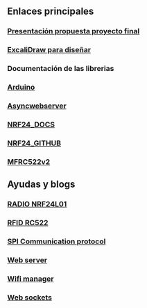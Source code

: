 ## Enlaces principales

### [Presentación propuesta proyecto final](https://docs.google.com/presentation/d/1bKMlcRmh5GXeJk4vJPCC7dJMwXmDPwNT/edit?usp=sharing&ouid=105923081602809082193&rtpof=true&sd=true)

### [ExcaliDraw para diseñar](https://excalidraw.com)

### Documentación de las librerias

### [Arduino](https://www.arduino.cc/reference/en/libraries/)

### [Asyncwebserver](https://github.com/me-no-dev/ESPAsyncWebServer)

### [NRF24_DOCS](https://nrf24.github.io/RF24/)

### [NRF24_GITHUB](https://github.com/nRF24/RF24)

### [MFRC522v2](https://github.com/OSSLibraries/Arduino_MFRC522v2)

## Ayudas y blogs

### [RADIO NRF24L01](https://randomnerdtutorials.com/nrf24l01-2-4ghz-rf-transceiver-module-with-arduino)

### [RFID RC522](https://randomnerdtutorials.com/arduino-time-attendance-system-with-rfid)

### [SPI Communication protocol](https://randomnerdtutorials.com/esp32-spi-communication-arduino)

### [Web server](https://randomnerdtutorials.com/esp32-async-web-server-espasyncwebserver-library/)

### [Wifi manager](https://randomnerdtutorials.com/esp32-wi-fi-manager-asyncwebserver/)

### [Web sockets](https://randomnerdtutorials.com/esp8266-nodemcu-websocket-server-sensor/)
